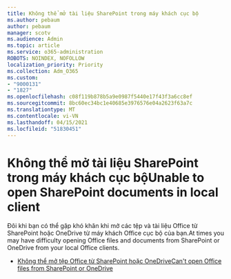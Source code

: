 ```yaml
---
title: Không thể mở tài liệu SharePoint trong máy khách cục bộ
ms.author: pebaum
author: pebaum
manager: scotv
ms.audience: Admin
ms.topic: article
ms.service: o365-administration
ROBOTS: NOINDEX, NOFOLLOW
localization_priority: Priority
ms.collection: Adm_O365
ms.custom:
- "9000131"
- "1827"
ms.openlocfilehash: c08f119b878b5a9e0987f5440e17f43f3a6cc8ef
ms.sourcegitcommit: 8bc60ec34bc1e40685e3976576e04a2623f63a7c
ms.translationtype: MT
ms.contentlocale: vi-VN
ms.lasthandoff: 04/15/2021
ms.locfileid: "51830451"
---
```

# <a name="unable-to-open-sharepoint-documents-in-local-client"></a><span data-ttu-id="242c1-102">Không thể mở tài liệu SharePoint trong máy khách cục bộ</span><span class="sxs-lookup"><span data-stu-id="242c1-102">Unable to open SharePoint documents in local client</span></span>

<span data-ttu-id="242c1-103">Đôi khi bạn có thể gặp khó khăn khi mở các tệp và tài liệu Office từ SharePoint hoặc OneDrive từ máy khách Office cục bộ của bạn.</span><span class="sxs-lookup"><span data-stu-id="242c1-103">At times you may have difficulty opening Office files and documents from SharePoint or OneDrive from your local Office clients.</span></span>

- [<span data-ttu-id="242c1-104">Không thể mở tệp Office từ SharePoint hoặc OneDrive</span><span class="sxs-lookup"><span data-stu-id="242c1-104">Can't open Office files from SharePoint or OneDrive</span></span>](https://docs.microsoft.com/sharepoint/troubleshoot/administration/cant-open-office-files)

